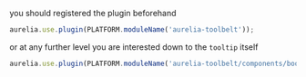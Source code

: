 
you should registered the plugin beforehand

```js
aurelia.use.plugin(PLATFORM.moduleName('aurelia-toolbelt'));
```
or at any further level you are interested down to the ```tooltip``` itself
```js
aurelia.use.plugin(PLATFORM.moduleName('aurelia-toolbelt/components/bootstrap/tooltip'));
```
